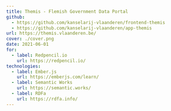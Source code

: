 ```yaml
---
title: Themis - Flemish Government Data Portal
github:
  - https://github.com/kanselarij-vlaanderen/frontend-themis
  - https://github.com/kanselarij-vlaanderen/app-themis
url: https://themis.vlaanderen.be/
cover: ./cover.png
date: 2021-06-01
for:
  - label: Redpencil.io
    url: https://redpencil.io/
technologies:
  - label: Ember.js
    url: https://emberjs.com/learn/
  - label: Semantic Works
    url: https://semantic.works/
  - label: RDFa
    url: https://rdfa.info/
---
```

